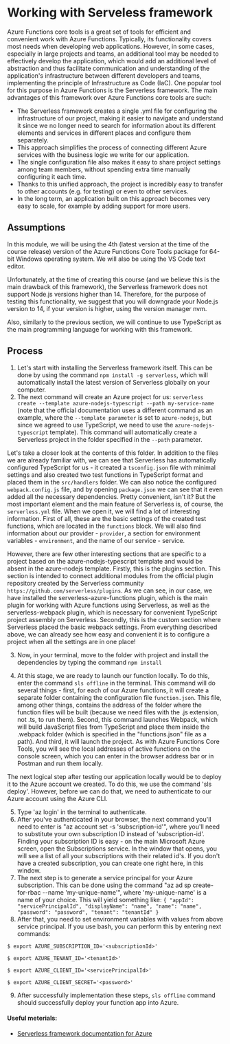 # Working with Serveless framework

Azure Functions core tools is a great set of tools for efficient and convenient work with Azure Functions. Typically, its functionality covers most needs when developing web applications. However, in some cases, especially in large projects and teams, an additional tool may be needed to effectively develop the application, which would add an additional level of abstraction and thus facilitate communication and understanding of the application's infrastructure between different developers and teams, implementing the principle of Infrastructure as Code (IaC). One popular tool for this purpose in Azure Functions is the Serverless framework.
The main advantages of this framework over Azure Functions core tools are such:
- The Serverless framework creates a single .yml file for configuring the infrastructure of our project, making it easier to navigate and understand it since we no longer need to search for information about its different elements and services in different places and configure them separately.
- This approach simplifies the process of connecting different Azure services with the business logic we write for our application.
- The single configuration file also makes it easy to share project settings among team members, without spending extra time manually configuring it each time.
- Thanks to this unified approach, the project is incredibly easy to transfer to other accounts (e.g. for testing) or even to other services.
- In the long term, an application built on this approach becomes very easy to scale, for example by adding support for more users.



## Assumptions

In this module, we will be using the 4th (latest version at the time of the course release) version of the Azure Functions Core Tools package for 64-bit Windows operating system. We will also be using the VS Code text editor.

Unfortunately, at the time of creating this course (and we believe this is the main drawback of this framework), the Serverless framework does not support Node.js versions higher than 14. Therefore, for the purpose of testing this functionality, we suggest that you will downgrade your Node.js version to 14, if your version is higher, using the version manager nvm.

Also, similarly to the previous section, we will continue to use TypeScript as the main programming language for working with this framework. 



## Process
1. Let's start with installing the Serverless framework itself. This can be done by using the command `npm install -g serverless`, which will automatically install the latest version of Serverless globally on your computer.
2. The next command will create an Azure project for us: `serverless create --template azure-nodejs-typescript --path my-service-name` (note that the official documentation uses a different command as an example, where the `--template parameter` is set to `azure-nodejs`, but since we agreed to use TypeScript, we need to use the `azure-nodejs-typescript` template). This command will automatically create a Serverless project in the folder specified in the `--path` parameter.

Let's take a closer look at the contents of this folder. In addition to the files we are already familiar with, we can see that Serverless has automatically configured TypeScript for us - it created a `tsconfig.json` file with minimal settings and also created two test functions in TypeScript format and placed them in the `src/handlers` folder. We can also notice the configured `webpack.config.js` file, and by opening `package.json` we can see that it even added all the necessary dependencies. Pretty convenient, isn't it? But the most important element and the main feature of Serverless is, of course, the `serverless.yml` file. When we open it, we will find a lot of interesting information. First of all, these are the basic settings of the created test functions, which are located in the `functions` block. We will also find information about our provider - `provider`, a section for environment variables - `environment`, and the name of our service - service.

However, there are few other interesting sections that are specific to a project based on the azure-nodejs-typescript template and would be absent in the azure-nodejs template. Firstly, this is the plugins section. This section is intended to connect additional modules from the official plugin repository created by the Serverless community `https://github.com/serverless/plugins`. As we can see, in our case, we have installed the serverless-azure-functions plugin, which is the main plugin for working with Azure functions using Serverless, as well as the serverless-webpack plugin, which is necessary for convenient TypeScript project assembly on Serverless. Secondly, this is the custom section where Serverless placed the basic webpack settings. From everything described above, we can already see how easy and convenient it is to configure a project when all the settings are in one place!

3. Now, in your terminal, move to the folder with project and install the dependencies by typing the command `npm install` 

4. At this stage, we are ready to launch our function locally. To do this, enter the command `sls offline` in the terminal. This command will do several things - first, for each of our Azure functions, it will create a separate folder containing the configuration file `function.json`. This file, among other things, contains the address of the folder where the function files will be built (because we need files with the .js extension, not .ts, to run them). Second, this command launches Webpack, which will build JavaScript files from TypeScript and place them inside the .webpack folder (which is specified in the "functions.json" file as a path). And third, it will launch the project. As with Azure Functions Core Tools, you will see the local addresses of active functions on the console screen, which you can enter in the browser address bar or in Postman and run them locally.

The next logical step after testing our application locally would be to deploy it to the Azure account we created. To do this, we use the command 'sls deploy'. However, before we can do that, we need to authenticate to our Azure account using the Azure CLI. 

5. Type 'az login' in the terminal to authenticate. 
6. After you've authenticated in your browser, the next command you'll need to enter is "az account set -s 'subscription-id'", where you'll need to substitute your own subscription ID instead of 'subscription-id'. Finding your subscription ID is easy - on the main Microsoft Azure screen, open the Subscriptions service. In the window that opens, you will see a list of all your subscriptions with their related id's. If you don't have a created subscription, you can create one right here, in this window.
7. The next step is to generate a service principal for your Azure subscription. This can be done using the command "az ad sp create-for-rbac --name 'my-unique-name'", where 'my-unique-name' is a name of your choice. This will yield something like:
`{
  "appId": "servicePrincipalId",
  "displayName": "name",
  "name": "name",
  "password": "password",
  "tenant": "tenantId"
}`
8. After that, you need to set environment variables with values from above service principal. If you use bash, you can perform this by entering next commands:

`$ export AZURE_SUBSCRIPTION_ID='<subscriptionId>'`

`$ export AZURE_TENANT_ID='<tenantId>'`

`$ export AZURE_CLIENT_ID='<servicePrincipalId>'`

`$ export AZURE_CLIENT_SECRET='<password>'`

9. After successfully implementation these steps, `sls offline` command should successfully deploy your function app into Azure. 

#### Useful meterials:
 - [Serverless framework documentation for Azure](https://www.serverless.com/framework/docs/providers/azure)